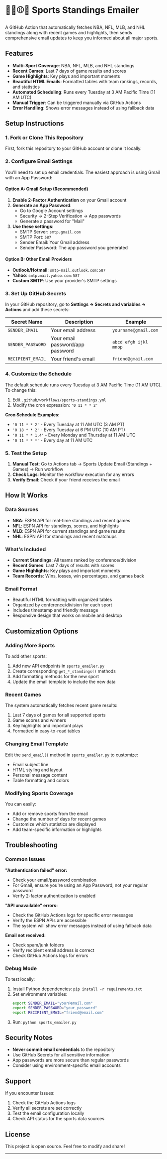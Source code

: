 # 🏀🏈⚾🏒 Sports Standings Emailer

A GitHub Action that automatically fetches NBA, NFL, MLB, and NHL standings along with recent games and highlights, then sends comprehensive email updates to keep you informed about all major sports.

## Features

- **Multi-Sport Coverage**: NBA, NFL, MLB, and NHL standings
- **Recent Games**: Last 7 days of game results and scores
- **Game Highlights**: Key plays and important moments
- **Beautiful HTML Emails**: Formatted tables with team rankings, records, and statistics
- **Automated Scheduling**: Runs every Tuesday at 3 AM Pacific Time (11 AM UTC)
- **Manual Trigger**: Can be triggered manually via GitHub Actions
- **Error Handling**: Shows error messages instead of using fallback data

## Setup Instructions

### 1. Fork or Clone This Repository

First, fork this repository to your GitHub account or clone it locally.

### 2. Configure Email Settings

You'll need to set up email credentials. The easiest approach is using Gmail with an App Password:

#### Option A: Gmail Setup (Recommended)

1. **Enable 2-Factor Authentication** on your Gmail account
2. **Generate an App Password**:
   - Go to Google Account settings
   - Security → 2-Step Verification → App passwords
   - Generate a password for "Mail"
3. **Use these settings**:
   - SMTP Server: `smtp.gmail.com`
   - SMTP Port: `587`
   - Sender Email: Your Gmail address
   - Sender Password: The app password you generated

#### Option B: Other Email Providers

- **Outlook/Hotmail**: `smtp-mail.outlook.com:587`
- **Yahoo**: `smtp.mail.yahoo.com:587`
- **Custom SMTP**: Use your provider's SMTP settings

### 3. Set Up GitHub Secrets

In your GitHub repository, go to **Settings → Secrets and variables → Actions** and add these secrets:

| Secret Name | Description | Example |
|-------------|-------------|---------|
| `SENDER_EMAIL` | Your email address | `yourname@gmail.com` |
| `SENDER_PASSWORD` | Your email password/app password | `abcd efgh ijkl mnop` |
| `RECIPIENT_EMAIL` | Your friend's email | `friend@gmail.com` |

### 4. Customize the Schedule

The default schedule runs every Tuesday at 3 AM Pacific Time (11 AM UTC). To change this:

1. Edit `.github/workflows/sports-standings.yml`
2. Modify the cron expression: `'0 11 * * 2'`

**Cron Schedule Examples:**
- `'0 11 * * 2'` - Every Tuesday at 11 AM UTC (3 AM PT)
- `'0 18 * * 2'` - Every Tuesday at 6 PM UTC (10 AM PT)  
- `'0 11 * * 1,4'` - Every Monday and Thursday at 11 AM UTC
- `'0 11 * * *'` - Every day at 11 AM UTC

### 5. Test the Setup

1. **Manual Test**: Go to Actions tab → Sports Update Email (Standings + Games) → Run workflow
2. **Check Logs**: Monitor the workflow execution for any errors
3. **Verify Email**: Check if your friend receives the email

## How It Works

### Data Sources
- **NBA**: ESPN API for real-time standings and recent games
- **NFL**: ESPN API for standings, scores, and highlights
- **MLB**: ESPN API for current standings and game results
- **NHL**: ESPN API for standings and recent matchups

### What's Included
- **Current Standings**: All teams ranked by conference/division
- **Recent Games**: Last 7 days of results with scores
- **Game Highlights**: Key plays and important moments
- **Team Records**: Wins, losses, win percentages, and games back

### Email Format
- Beautiful HTML formatting with organized tables
- Organized by conference/division for each sport
- Includes timestamp and friendly message
- Responsive design that works on mobile and desktop

## Customization Options

### Adding More Sports
To add other sports:

1. Add new API endpoints in `sports_emailer.py`
2. Create corresponding `get_*_standings()` methods
3. Add formatting methods for the new sport
4. Update the email template to include the new data

### Recent Games
The system automatically fetches recent game results:

1. Last 7 days of games for all supported sports
2. Game scores and winners
3. Key highlights and important plays
4. Formatted in easy-to-read tables

### Changing Email Template
Edit the `send_email()` method in `sports_emailer.py` to customize:
- Email subject line
- HTML styling and layout
- Personal message content
- Table formatting and colors

### Modifying Sports Coverage
You can easily:
- Add or remove sports from the email
- Change the number of days for recent games
- Customize which statistics are displayed
- Add team-specific information or highlights

## Troubleshooting

### Common Issues

**"Authentication failed" error:**
- Check your email/password combination
- For Gmail, ensure you're using an App Password, not your regular password
- Verify 2-factor authentication is enabled

**"API unavailable" errors:**
- Check the GitHub Actions logs for specific error messages
- Verify the ESPN APIs are accessible
- The system will show error messages instead of using fallback data

**Email not received:**
- Check spam/junk folders
- Verify recipient email address is correct
- Check GitHub Actions logs for errors

### Debug Mode
To test locally:

1. Install Python dependencies: `pip install -r requirements.txt`
2. Set environment variables:
   ```bash
   export SENDER_EMAIL="your@email.com"
   export SENDER_PASSWORD="your_password"
   export RECIPIENT_EMAIL="friend@email.com"
   ```
3. Run: `python sports_emailer.py`

## Security Notes

- **Never commit email credentials** to the repository
- Use GitHub Secrets for all sensitive information
- App passwords are more secure than regular passwords
- Consider using environment-specific email accounts

## Support

If you encounter issues:
1. Check the GitHub Actions logs
2. Verify all secrets are set correctly
3. Test the email configuration locally
4. Check API status for the sports data sources

## License

This project is open source. Feel free to modify and share!

---